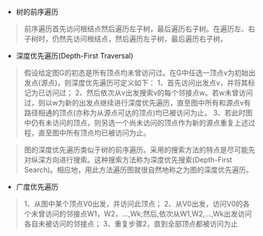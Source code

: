 - 树的前序遍历

> 前序遍历首先访问根结点然后遍历左子树，最后遍历右子树。在遍历左、右子树时，仍然先访问根结点，然后遍历左子树，最后遍历右子树。

- 深度优先遍历(Depth-First Traversal)

> 假设给定图G的初态是所有顶点均未曾访问过。在G中任选一顶点v为初始出发点(源点)，则深度优先遍历可定义如下：
> 1、首先访问出发点v，并将其标记为已访问过；
> 2、然后依次从v出发搜索v的每个邻接点w。若w未曾访问过，则以w为新的出发点继续进行深度优先遍历，直至图中所有和源点v有路径相通的顶点(亦称为从源点可达的顶点)均已被访问为止。
> 3、若此时图中仍有未访问的顶点，则另选一个尚未访问的顶点作为新的源点重复上述过程，直至图中所有顶点均已被访问为止。

> 图的深度优先遍历类似于树的前序遍历。采用的搜索方法的特点是尽可能先对纵深方向进行搜索。这种搜索方法称为深度优先搜索(Depth-First Search)。相应地，用此方法遍历图就很自然地称之为图的深度优先遍历。

- 广度优先遍历

> 1、从图中某个顶点V0出发，并访问此顶点；
> 2、从V0出发，访问V0的各个未曾访问的邻接点W1，W2，…,Wk;然后,依次从W1,W2,…,Wk出发访问各自未被访问的邻接点；
> 3、重复步骤2，直到全部顶点都被访问为止